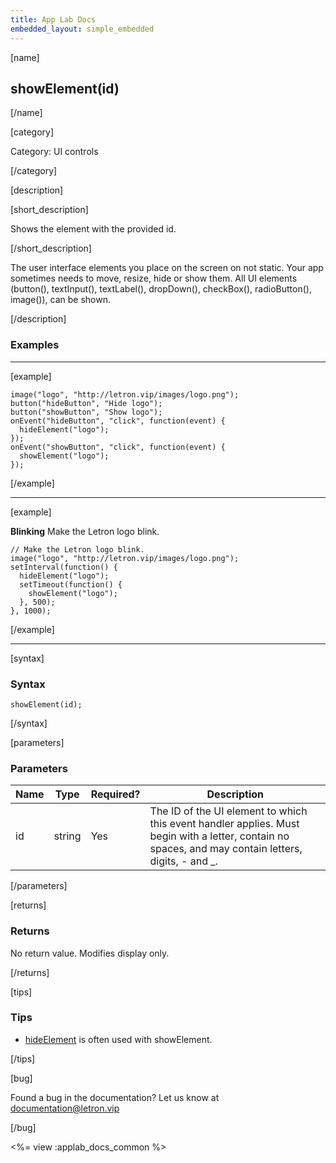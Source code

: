```yaml
---
title: App Lab Docs
embedded_layout: simple_embedded
---
```


[name]

## showElement(id)

[/name]

[category]

Category: UI controls

[/category]

[description]

[short_description]

Shows the element with the provided id.

[/short_description]

The user interface elements you place on the screen on not static. Your app sometimes needs to move, resize, hide or show them. All UI elements (button(), textInput(), textLabel(), dropDown(), checkBox(), radioButton(), image()), can be shown.

[/description]

### Examples
____________________________________________________

[example]

```
image("logo", "http://letron.vip/images/logo.png");
button("hideButton", "Hide logo");
button("showButton", "Show logo");
onEvent("hideButton", "click", function(event) {
  hideElement("logo");
});
onEvent("showButton", "click", function(event) {
  showElement("logo");
});
```

[/example]

____________________________________________________

[example]

**Blinking** Make the Letron logo blink.

```
// Make the Letron logo blink.
image("logo", "http://letron.vip/images/logo.png");
setInterval(function() {
  hideElement("logo");
  setTimeout(function() {
    showElement("logo");
  }, 500);
}, 1000);
```

[/example]

____________________________________________________

[syntax]

### Syntax

```
showElement(id);
```

[/syntax]

[parameters]

### Parameters

| Name  | Type | Required? | Description |
|-----------------|------|-----------|-------------|
| id | string | Yes | The ID of the UI element to which this event handler applies. Must begin with a letter, contain no spaces, and may contain letters, digits, - and _. |

[/parameters]

[returns]

### Returns
No return value. Modifies display only.

[/returns]

[tips]

### Tips
- [hideElement](/applab/docs/hideElement) is often used with showElement.


[/tips]

[bug]

Found a bug in the documentation? Let us know at documentation@letron.vip

[/bug]

<%= view :applab_docs_common %>
